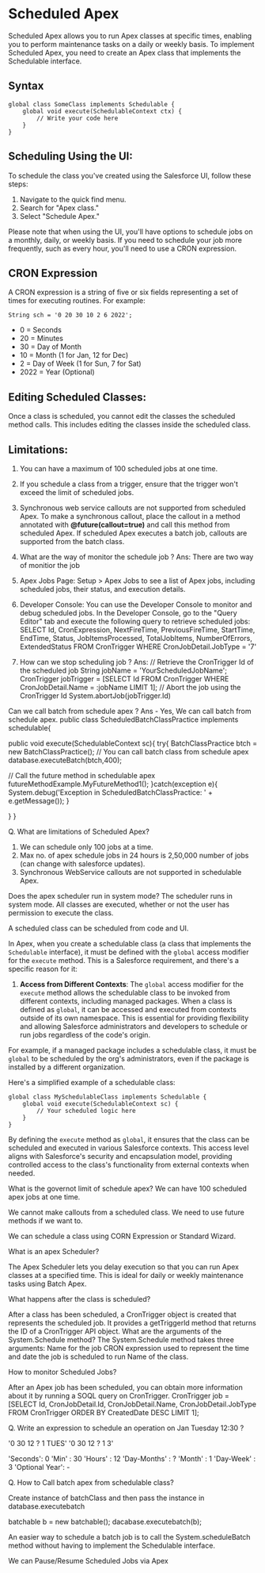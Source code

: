 
# Scheduled Apex
Scheduled Apex allows you to run Apex classes at specific times, enabling you to perform maintenance tasks on a daily or weekly basis. To implement Scheduled Apex, you need to create an Apex class that implements the Schedulable interface.

## Syntax
```apex
global class SomeClass implements Schedulable {
    global void execute(SchedulableContext ctx) {
        // Write your code here
    }
}
```

## Scheduling Using the UI:
To schedule the class you've created using the Salesforce UI, follow these steps:

1. Navigate to the quick find menu.
2. Search for "Apex class."
3. Select "Schedule Apex."

Please note that when using the UI, you'll have options to schedule jobs on a monthly, daily, or weekly basis. If you need to schedule your job more frequently, such as every hour, you'll need to use a CRON expression.

## CRON Expression
A CRON expression is a string of five or six fields representing a set of times for executing routines. For example:
```apex
String sch = '0 20 30 10 2 6 2022';
```

* 0 = Seconds
* 20 = Minutes
* 30 = Day of Month
* 10 = Month (1 for Jan, 12 for Dec)
* 2 = Day of Week (1 for Sun, 7 for Sat)
* 2022 = Year (Optional)

## Editing Scheduled Classes:
Once a class is scheduled, you cannot edit the classes the scheduled method calls. This includes editing the classes inside the scheduled class.

## Limitations:

1. You can have a maximum of 100 scheduled jobs at one time.
2. If you schedule a class from a trigger, ensure that the trigger won't exceed the limit of scheduled jobs.
3. Synchronous web service callouts are not supported from scheduled Apex. To make a synchronous callout, place the callout in a method annotated with **@future(callout=true)** and call this method from scheduled Apex. If scheduled Apex executes a batch job, callouts are supported from the batch class.


 11. What are the way of monitor the schedule job ?
 Ans: There are two way of monitior the job
 
 1. Apex Jobs Page:
Setup > Apex Jobs to see a list of Apex jobs, including scheduled jobs, their status, and
execution details.
 2. Developer Console:
You can use the Developer Console to monitor and debug scheduled jobs. In the Developer
Console, go to the "Query Editor" tab and execute the following query to retrieve scheduled
jobs:
 SELECT Id, CronExpression, NextFireTime, PreviousFireTime, StartTime, EndTime, Status, 
 JobItemsProcessed, TotalJobItems, NumberOfErrors, ExtendedStatus FROM CronTrigger 
 WHERE CronJobDetail.JobType = '7'


12. How can we stop scheduling job ?
 Ans: // Retrieve the CronTrigger Id of the scheduled job String jobName = 'YourScheduledJobName';
 CronTrigger jobTrigger = [SELECT Id FROM CronTrigger WHERE CronJobDetail.Name = :jobName
 LIMIT 1];
 // Abort the job using the CronTrigger Id
 System.abortJob(jobTrigger.Id)


 Can we call batch from schedule apex ?
 Ans - Yes, We can call batch from schedule apex.
public class ScheduledBatchClassPractice implements schedulable{
 
 public void execute(SchedulableContext sc){
 try{
BatchClassPractice btch = new BatchClassPractice(); // You can call batch class from schedule apex
 database.executeBatch(btch,400);
 
 // Call the future method in schedulable apex
 futureMethodExample.MyFutureMethod1();
 }catch(exception e){
 System.debug('Exception in ScheduledBatchClassPractice: ' + e.getMessage());
 }
 
 }
}

Q. What are limitations of Scheduled Apex?

1. We can schedule only 100 jobs at a time.
2. Max no. of apex schedule jobs in 24 hours is 2,50,000 number of jobs (can change with
salesforce updates).
3. Synchronous WebService callouts are not supported in schedulable Apex.

Does the apex scheduler run in system mode?
The scheduler runs in system mode. All classes are executed, whether or not the user has permission to execute the class. 


A scheduled class can be scheduled from code and UI. 


In Apex, when you create a schedulable class (a class that implements the `Schedulable` interface), it must be defined with the `global` access modifier for the `execute` method. This is a Salesforce requirement, and there's a specific reason for it:

1. **Access from Different Contexts**: The `global` access modifier for the `execute` method allows the schedulable class to be invoked from different contexts, including managed packages. When a class is defined as `global`, it can be accessed and executed from contexts outside of its own namespace. This is essential for providing flexibility and allowing Salesforce administrators and developers to schedule or run jobs regardless of the code's origin.

For example, if a managed package includes a schedulable class, it must be `global` to be scheduled by the org's administrators, even if the package is installed by a different organization.

Here's a simplified example of a schedulable class:

```apex
global class MySchedulableClass implements Schedulable {
    global void execute(SchedulableContext sc) {
        // Your scheduled logic here
    }
}
```

By defining the `execute` method as `global`, it ensures that the class can be scheduled and executed in various Salesforce contexts. This access level aligns with Salesforce's security and encapsulation model, providing controlled access to the class's functionality from external contexts when needed.


What is the governot limit of schedule apex?
We can have 100 scheduled apex jobs at one time.

We cannot make callouts from a scheduled class. We need to use future methods if we want to.

We can schedule a class using CORN Expression or Standard Wizard.

What is an apex Scheduler?

The Apex Scheduler lets you delay execution so that you can run Apex
classes at a specified time. This is ideal for daily or weekly maintenance tasks
using Batch Apex.

What happens after the class is scheduled?

After a class has been scheduled, a CronTrigger object is created that represents the scheduled
job. It provides a getTriggerld method that returns the ID of a CronTrigger API object.
What are the arguments of the System.Schedule method?
The System.Schedule method takes three arguments:
Name for the job
CRON expression used to represent the time and date the job is scheduled to run
Name of the class.


How to monitor Scheduled Jobs?

After an Apex job has been scheduled, you can obtain more information about it
by running a SOQL query on CronTrigger.
CronTrigger job = [SELECT Id, CronJobDetail.Id, CronJobDetail.Name,
CronJobDetail.JobType FROM CronTrigger ORDER BY CreatedDate DESC
LIMIT 1];


Q. Write an expression to schedule an operation on Jan Tuesday 12:30 ?

'0 30 12 ? 1 TUES'
'0 30 12 ? 1 3'

'Seconds': 0
'Min' : 30
'Hours' : 12
'Day-Months' : ?
'Month' : 1
'Day-Week' : 3
'Optional Year': -


Q. How to Call batch apex from schedulable class?

Create instance of batchClass and then pass the instance in database.executebatch

batchable b = new batchable();
dacabase.executebatch(b);

An easier way to schedule a batch job is to call the System.scheduleBatch method without
having to implement the Schedulable interface.



We can Pause/Resume Scheduled Jobs via Apex 